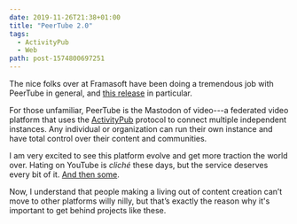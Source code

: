 ```yaml
---
date: 2019-11-26T21:38+01:00
title: "PeerTube 2.0"
tags:
  - ActivityPub
  - Web
path: post-1574800697251
---
```


The nice folks over at Framasoft have been doing a tremendous job with PeerTube in general, and [this release](https://framablog.org/2019/11/12/peertube-has-worked-twice-as-hard-to-free-your-videos-from-youtube/) in particular.

For those unfamiliar, PeerTube is the Mastodon of video---a federated video platform that uses the [ActivityPub](https://activitypub.rocks) protocol to connect multiple independent instances. Any individual or organization can run their own instance and have total control over their content and communities.

I am very excited to see this platform evolve and get more traction the world over. Hating on YouTube is *cliché* these days, but the service deserves every bit of it. [And then some](https://www.theverge.com/2019/11/23/20946114/google-youtube-premium-subscription-ads-pop-ups-spam-rant).

Now, I understand that people making a living out of content creation can’t move to other platforms willy nilly, but that’s exactly the reason why it's important to get behind projects like these.
